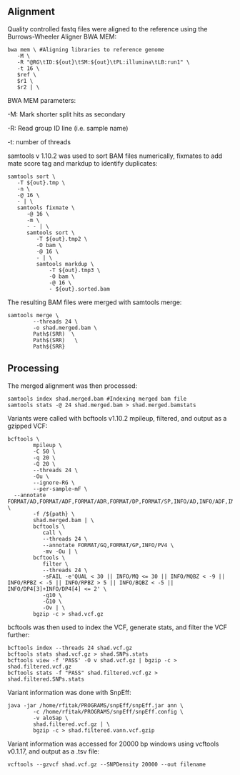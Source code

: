 ## **Alignment**

Quality controlled fastq files were  aligned to the reference using the Burrows-Wheeler Aligner BWA MEM:

```
bwa mem \ #Aligning libraries to reference genome 
   -M \ 
   -R "@RG\tID:${out}\tSM:${out}\tPL:illumina\tLB:run1" \ 
   -t 16 \ 
   $ref \ 
   $r1 \ 
   $r2 | \ 
```
BWA MEM parameters:

-M: Mark shorter split hits as secondary

-R: Read group ID line (i.e. sample name)

-t: number of threads

samtools v 1.10.2 was used to sort BAM files numerically, fixmates to add mate score tag and markdup to identify  duplicates:
```
samtools sort \ 
   -T ${out}.tmp \ 
   -n \ 
   -@ 16 \ 
   - | \
   samtools fixmate \ 
      -@ 16 \ 
      -m \ 
      - - | \ 
      samtools sort \ 
         -T ${out}.tmp2 \ 
         -O bam \ 
         -@ 16 \ 
         - | \
         samtools markdup \ 
             -T ${out}.tmp3 \ 
             -O bam \ 
             -@ 16 \ 
             - ${out}.sorted.bam
```
The resulting BAM files were merged with samtools merge:
```
samtools merge \ 
        --threads 24 \ 
        -o shad.merged.bam \ 
        Path$(SRR)  \ 
        Path$(SRR)   \     
        Path${SRR}
```
## **Processing**

The merged alignment was then processed:

```
samtools index shad.merged.bam #Indexing merged bam file 
samtools stats -@ 24 shad.merged.bam > shad.merged.bamstats  
```
Variants were called with bcftools v1.10.2 mpileup, filtered, and output as a gzipped VCF:
```
bcftools \  
        mpileup \ 
        -C 50 \ 
        -q 20 \ 
        -Q 20 \ 
        --threads 24 \ 
        -Ou \ 
        --ignore-RG \ 
        --per-sample-mF \ 
  --annotate FORMAT/AD,FORMAT/ADF,FORMAT/ADR,FORMAT/DP,FORMAT/SP,INFO/AD,INFO/ADF,INFO/ADR \ 
        -f /${path} \ 
        shad.merged.bam | \ 
        bcftools \ 
           call \ 
           --threads 24 \ 
           --annotate FORMAT/GQ,FORMAT/GP,INFO/PV4 \ 
           -mv -Ou | \ 
        bcftools \ 
           filter \ 
           --threads 24 \ 
           -sFAIL -e'QUAL < 30 || INFO/MQ <= 30 || INFO/MQBZ < -9 || INFO/RPBZ < -5 || INFO/RPBZ > 5 || INFO/BQBZ < -5 || INFO/DP4[3]+INFO/DP4[4] <= 2' \ 
           -g10 \ 
           -G10 \ 
           -Ov | \ 
        bgzip -c > shad.vcf.gz 
```
bcftools was then used to index the VCF, generate stats, and filter the VCF further:
```
bcftools index --threads 24 shad.vcf.gz 
bcftools stats shad.vcf.gz > shad.SNPs.stats 
bcftools view -f 'PASS' -O v shad.vcf.gz | bgzip -c > shad.filtered.vcf.gz 
bcftools stats -f "PASS" shad.filtered.vcf.gz > shad.filtered.SNPs.stats
```
Variant information was done with SnpEff:
```
java -jar /home/rfitak/PROGRAMS/snpEff/snpEff.jar ann \
        -c /home/rfitak/PROGRAMS/snpEff/snpEff.config \
        -v aloSap \
        shad.filtered.vcf.gz | \
        bgzip -c > shad.filtered.vann.vcf.gzip
```

Variant information was accessed for 20000 bp windows using vcftools v0.1.17, and output as a .tsv file: 
```
vcftools --gzvcf shad.vcf.gz --SNPDensity 20000 --out filename
```

